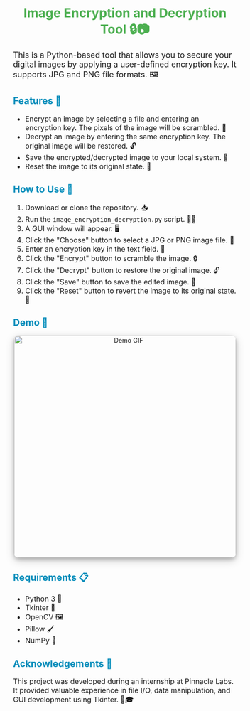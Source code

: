 <h1 style="color: #4CAF50; text-align: center;">Image Encryption and Decryption Tool 🔒📷</h1>

<p style="font-size: 18px;">This is a Python-based tool that allows you to secure your digital images by applying a user-defined encryption key. It supports JPG and PNG file formats. 🖼️</p>

<h2 style="color: #008CBA;">Features 🌟</h2>

<ul style="font-size: 16px;">
  <li>Encrypt an image by selecting a file and entering an encryption key. The pixels of the image will be scrambled. 🔐</li>
  <li>Decrypt an image by entering the same encryption key. The original image will be restored. 🔓</li>
  <li>Save the encrypted/decrypted image to your local system. 💾</li>
  <li>Reset the image to its original state. 🔄</li>
</ul>

<h2 style="color: #008CBA;">How to Use 🚀</h2>

<ol style="font-size: 16px;">
  <li>Download or clone the repository. 📥</li>
  <li>Run the <code>image_encryption_decryption.py</code> script. 🏃‍♂️</li>
  <li>A GUI window will appear. 🖥️</li>
  <li>Click the "Choose" button to select a JPG or PNG image file. 📂</li>
  <li>Enter an encryption key in the text field. 🔑</li>
  <li>Click the "Encrypt" button to scramble the image. 🔒</li>
  <li>Click the "Decrypt" button to restore the original image. 🔓</li>
  <li>Click the "Save" button to save the edited image. 💾</li>
  <li>Click the "Reset" button to revert the image to its original state. 🔄</li>
</ol>

<h2 style="color: #008CBA;">Demo 🎥</h2>

<div style="text-align: center;">
  <img src="demo.gif" alt="Demo GIF" width="500" style="border-radius: 10px; box-shadow: 0 4px 8px 0 rgba(0, 0, 0, 0.2), 0 6px 20px 0 rgba(0, 0, 0, 0.19);">
</div>

<h2 style="color: #008CBA;">Requirements 📋</h2>

<ul style="font-size: 16px;">
  <li>Python 3 🐍</li>
  <li>Tkinter 🎨</li>
  <li>OpenCV 🖼️</li>
  <li>Pillow 🖌️</li>
  <li>NumPy 🔢</li>
</ul>

<h2 style="color: #008CBA;">Acknowledgements 🙏</h2>

<p style="font-size: 16px;">This project was developed during an internship at Pinnacle Labs. It provided valuable experience in file I/O, data manipulation, and GUI development using Tkinter. 🏫🎓</p>
